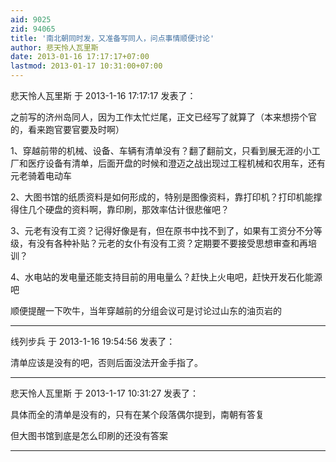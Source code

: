 ```yaml
---
aid: 9025
zid: 94065
title: '南北朝同时发，又准备写同人，问点事情顺便讨论'
author: 悲天怜人瓦里斯
date: 2013-01-16 17:17:17+07:00
lastmod: 2013-01-17 10:31:00+07:00
---
```


悲天怜人瓦里斯 于 2013-1-16 17:17:17 发表了：

之前写的济州岛同人，因为工作太忙烂尾，正文已经写了就算了（本来想捞个官的，看来跑官要官要及时啊）

1、穿越前带的机械、设备、车辆有清单没有？翻了翻前文，只看到展无涯的小工厂和医疗设备有清单，后面开盘的时候和澄迈之战出现过工程机械和农用车，还有元老骑着电动车

2、大图书馆的纸质资料是如何形成的，特别是图像资料，靠打印机？打印机能撑得住几个硬盘的资料啊，靠印刷，那效率估计很悲催吧？

3、元老有没有工资？记得好像是有，但在原书中找不到了，如果有工资分不分等级，有没有各种补贴？元老的女仆有没有工资？定期要不要接受思想审查和再培训？

4、水电站的发电量还能支持目前的用电量么？赶快上火电吧，赶快开发石化能源吧

顺便提醒一下吹牛，当年穿越前的分组会议可是讨论过山东的油页岩的

---------

线列步兵 于 2013-1-16 19:54:56 发表了：

清单应该是没有的吧，否则后面没法开金手指了。

---------

悲天怜人瓦里斯 于 2013-1-17 10:31:27 发表了：

具体而全的清单是没有的，只有在某个段落偶尔提到，南朝有答复

但大图书馆到底是怎么印刷的还没有答案

---------

